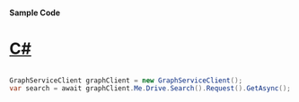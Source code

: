 #### Sample Code
# [C#](#tab/Csharp)

```C#

GraphServiceClient graphClient = new GraphServiceClient();
var search = await graphClient.Me.Drive.Search().Request().GetAsync();

```
